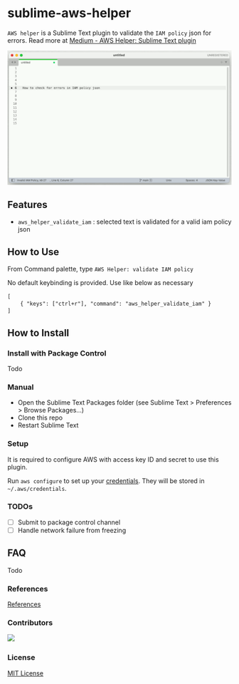 # sublime-aws-helper
`AWS helper` is a Sublime Text plugin to validate the `IAM policy` json for errors. 
Read more at [Medium - AWS Helper: Sublime Text plugin](https://medium.com/@cibin.mathew/aws-helper-sublime-text-plugin-7e5f77fee7d4)


![Demo](images/demo.gif)


## Features
- `aws_helper_validate_iam` :  selected text is validated for a valid iam policy json

## How to Use

From Command palette, type `AWS Helper: validate IAM policy`

No default keybinding is provided. Use like below as necessary
```
[
    { "keys": ["ctrl+r"], "command": "aws_helper_validate_iam" }
]
```
## How to Install

### Install with Package Control
Todo
### Manual
- Open the Sublime Text Packages folder (see Sublime Text > Preferences > Browse Packages...)
- Clone this repo
- Restart Sublime Text
### Setup
It is required to configure AWS with access key ID and secret to use this plugin.

Run `aws configure` to set up your [credentials](https://boto3.amazonaws.com/v1/documentation/api/latest/guide/configuration.html).
They will be stored in` ~/.aws/credentials`.

### TODOs
- [ ] Submit to package control channel
- [ ] Handle network failure from freezing

## FAQ
Todo

### References
[References](resources.md)

### Contributors

<a href="https://github.com/cibinmathew/sublime-aws-helper/graphs/contributors">
  <img src="https://contributors-img.web.app/image?repo=cibinmathew/sublime-aws-helper" />
</a>

### License

[MIT License](./LICENSE)
